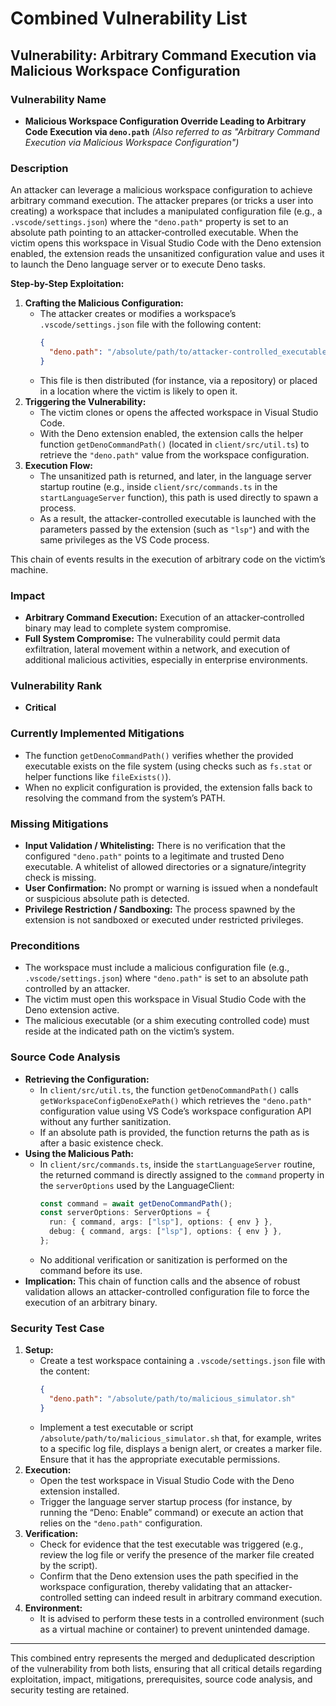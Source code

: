 # Combined Vulnerability List

## Vulnerability: Arbitrary Command Execution via Malicious Workspace Configuration

### Vulnerability Name
- **Malicious Workspace Configuration Override Leading to Arbitrary Code Execution via `deno.path`**
  *(Also referred to as "Arbitrary Command Execution via Malicious Workspace Configuration")*

### Description
An attacker can leverage a malicious workspace configuration to achieve arbitrary command execution. The attacker prepares (or tricks a user into creating) a workspace that includes a manipulated configuration file (e.g., a `.vscode/settings.json`) where the `"deno.path"` property is set to an absolute path pointing to an attacker‑controlled executable. When the victim opens this workspace in Visual Studio Code with the Deno extension enabled, the extension reads the unsanitized configuration value and uses it to launch the Deno language server or to execute Deno tasks.

**Step-by-Step Exploitation:**
1. **Crafting the Malicious Configuration:**
   - The attacker creates or modifies a workspace’s `.vscode/settings.json` file with the following content:
     ```json
     {
       "deno.path": "/absolute/path/to/attacker-controlled_executable"
     }
     ```
   - This file is then distributed (for instance, via a repository) or placed in a location where the victim is likely to open it.
2. **Triggering the Vulnerability:**
   - The victim clones or opens the affected workspace in Visual Studio Code.
   - With the Deno extension enabled, the extension calls the helper function `getDenoCommandPath()` (located in `client/src/util.ts`) to retrieve the `"deno.path"` value from the workspace configuration.
3. **Execution Flow:**
   - The unsanitized path is returned, and later, in the language server startup routine (e.g., inside `client/src/commands.ts` in the `startLanguageServer` function), this path is used directly to spawn a process.
   - As a result, the attacker-controlled executable is launched with the parameters passed by the extension (such as `"lsp"`) and with the same privileges as the VS Code process.

This chain of events results in the execution of arbitrary code on the victim’s machine.

### Impact
- **Arbitrary Command Execution:** Execution of an attacker‐controlled binary may lead to complete system compromise.
- **Full System Compromise:** The vulnerability could permit data exfiltration, lateral movement within a network, and execution of additional malicious activities, especially in enterprise environments.

### Vulnerability Rank
- **Critical**

### Currently Implemented Mitigations
- The function `getDenoCommandPath()` verifies whether the provided executable exists on the file system (using checks such as `fs.stat` or helper functions like `fileExists()`).
- When no explicit configuration is provided, the extension falls back to resolving the command from the system’s PATH.

### Missing Mitigations
- **Input Validation / Whitelisting:**
  There is no verification that the configured `"deno.path"` points to a legitimate and trusted Deno executable. A whitelist of allowed directories or a signature/integrity check is missing.
- **User Confirmation:**
  No prompt or warning is issued when a nondefault or suspicious absolute path is detected.
- **Privilege Restriction / Sandboxing:**
  The process spawned by the extension is not sandboxed or executed under restricted privileges.

### Preconditions
- The workspace must include a malicious configuration file (e.g., `.vscode/settings.json`) where `"deno.path"` is set to an absolute path controlled by an attacker.
- The victim must open this workspace in Visual Studio Code with the Deno extension active.
- The malicious executable (or a shim executing controlled code) must reside at the indicated path on the victim’s system.

### Source Code Analysis
- **Retrieving the Configuration:**
  - In `client/src/util.ts`, the function `getDenoCommandPath()` calls `getWorkspaceConfigDenoExePath()` which retrieves the `"deno.path"` configuration value using VS Code’s workspace configuration API without any further sanitization.
  - If an absolute path is provided, the function returns the path as is after a basic existence check.
- **Using the Malicious Path:**
  - In `client/src/commands.ts`, inside the `startLanguageServer` routine, the returned command is directly assigned to the `command` property in the `serverOptions` used by the LanguageClient:
    ```ts
    const command = await getDenoCommandPath();
    const serverOptions: ServerOptions = {
      run: { command, args: ["lsp"], options: { env } },
      debug: { command, args: ["lsp"], options: { env } },
    };
    ```
  - No additional verification or sanitization is performed on the command before its use.
- **Implication:**
  This chain of function calls and the absence of robust validation allows an attacker-controlled configuration file to force the execution of an arbitrary binary.

### Security Test Case
1. **Setup:**
   - Create a test workspace containing a `.vscode/settings.json` file with the content:
     ```json
     {
       "deno.path": "/absolute/path/to/malicious_simulator.sh"
     }
     ```
   - Implement a test executable or script `/absolute/path/to/malicious_simulator.sh` that, for example, writes to a specific log file, displays a benign alert, or creates a marker file. Ensure that it has the appropriate executable permissions.
2. **Execution:**
   - Open the test workspace in Visual Studio Code with the Deno extension installed.
   - Trigger the language server startup process (for instance, by running the “Deno: Enable” command) or execute an action that relies on the `"deno.path"` configuration.
3. **Verification:**
   - Check for evidence that the test executable was triggered (e.g., review the log file or verify the presence of the marker file created by the script).
   - Confirm that the Deno extension uses the path specified in the workspace configuration, thereby validating that an attacker-controlled setting can indeed result in arbitrary command execution.
4. **Environment:**
   - It is advised to perform these tests in a controlled environment (such as a virtual machine or container) to prevent unintended damage.

---

This combined entry represents the merged and deduplicated description of the vulnerability from both lists, ensuring that all critical details regarding exploitation, impact, mitigations, prerequisites, source code analysis, and security testing are retained.
